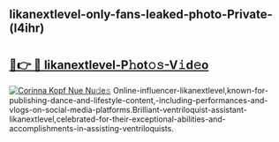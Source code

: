 ## likanextlevel-only-fans​-leaked-photo​-Private-(l4ihr)


# <h2><a href="https://mediaupload.pro?title=likanextlevel&ref=git">🔗👉 🔴 likanextlevel-P𝚑ot𝚘𝚜-V𝚒d𝚎o</a></h2>

[![Corinna Kopf Nue Nu𝚍e𝚜](https://i.imgur.com/0qMVB7G.gif)](https://mediaupload.pro?title=likanextlevel&ref=git)
Online-influencer-likanextlevel,known-for-publishing-dance-and-lifestyle-content,-including-performances-and-vlogs-on-social-media-platforms.Brilliant-ventriloquist-assistant-likanextlevel,celebrated-for-their-exceptional-abilities-and-accomplishments-in-assisting-ventriloquists.  